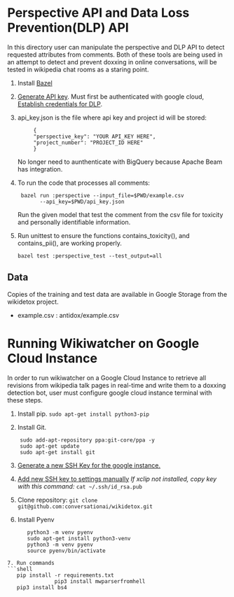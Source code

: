 # Perspective API and Data Loss Prevention(DLP) API

In this directory user can manipulate the perspective and DLP API to detect requested attributes from comments.
Both of these tools are being used in an attempt to detect and prevent doxxing in online conversations,
will be tested in wikipedia chat rooms as a staring point.

1. Install [Bazel](https://docs.bazel.build/versions/master/install.html)

2. [Generate API key](https://github.com/conversationai/perspectiveapi/blob/master/quickstart.md).
   Must first be authenticated with google cloud, [Establish credentials for DLP](https://cloud.google.com/dlp/docs/auth).

3. api_key.json is the file where api key and project id will be stored:
   ```shell
		{
		"perspective_key": "YOUR API_KEY HERE",
		"project_number": "PROJECT_ID HERE"
		}
    ```
    No longer need to aunthenticate with BigQuery because Apache Beam has integration.
    
4. To run the code that processes all comments:
   ``` shell
	bazel run :perspective --input_file=$PWD/example.csv
          --api_key=$PWD/api_key.json
   ```

   Run the given model that test the comment from the csv file for toxicity and personally identifiable information.

5. Run unittest to ensure the functions contains_toxicity(), and contains_pii(), are working properly.
   ```shell
   bazel test :perspective_test --test_output=all
   ```

## Data
Copies of the training and test data are available in Google Storage from the
wikidetox project.

* example.csv : antidox/example.csv

# Running Wikiwatcher on Google Cloud Instance

In order to run wikiwatcher on a Google Cloud Instance to retrieve all revisions from wikipedia talk pages in real-time and write them to a doxxing detection bot, user must configure google cloud instance terminal with these steps.

1. Install pip. `sudo apt-get install python3-pip`

2. Install Git. 
```shell
    sudo add-apt-repository ppa:git-core/ppa -y
    sudo apt-get update
    sudo apt-get install git
```
3. [Generate a new SSH Key for the google instance.](https://help.github.com/en/articles/generating-a-new-ssh-key-and-adding-it-to-the-ssh-agent)

4. [Add new SSH key to settings manually](https://help.github.com/en/articles/adding-a-new-ssh-key-to-your-github-account)
  *If xclip not installed, copy key with this command:*
  `cat ~/.ssh/id_rsa.pub`
  
5. Clone repository: `git clone git@github.com:conversationai/wikidetox.git`

6. Install Pyenv
   ```shell
      python3 -m venv pyenv
      sudo apt-get install python3-venv
      python3 -m venv pyenv
      source pyenv/bin/activate
  ```
7. Run commands 
```shell
     pip install -r requirements.txt
                 pip3 install mwparserfromhell
     pip3 install bs4
```
